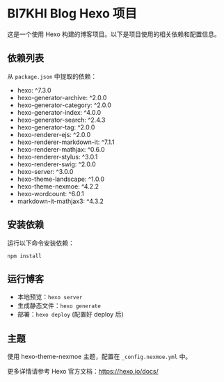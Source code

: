 # BI7KHI Blog Hexo 项目

这是一个使用 Hexo 构建的博客项目。以下是项目使用的相关依赖和配置信息。

## 依赖列表
从 `package.json` 中提取的依赖：

- hexo: ^7.3.0
- hexo-generator-archive: ^2.0.0
- hexo-generator-category: ^2.0.0
- hexo-generator-index: ^4.0.0
- hexo-generator-search: ^2.4.3
- hexo-generator-tag: ^2.0.0
- hexo-renderer-ejs: ^2.0.0
- hexo-renderer-markdown-it: ^7.1.1
- hexo-renderer-mathjax: ^0.6.0
- hexo-renderer-stylus: ^3.0.1
- hexo-renderer-swig: ^2.0.0
- hexo-server: ^3.0.0
- hexo-theme-landscape: ^1.0.0
- hexo-theme-nexmoe: ^4.2.2
- hexo-wordcount: ^6.0.1
- markdown-it-mathjax3: ^4.3.2

## 安装依赖
运行以下命令安装依赖：
```
npm install
```

## 运行博客
- 本地预览：`hexo server`
- 生成静态文件：`hexo generate`
- 部署：`hexo deploy` (配置好 deploy 后)

## 主题
使用 hexo-theme-nexmoe 主题，配置在 `_config.nexmoe.yml` 中。

更多详情请参考 Hexo 官方文档：https://hexo.io/docs/